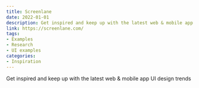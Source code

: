 ```yaml
---
title: Screenlane
date: 2022-01-01
description: Get inspired and keep up with the latest web & mobile app UI design trends
link: https://screenlane.com/
tags: 
- Examples
- Research
- UI examples
categories:
- Inspiration
---
```


Get inspired and keep up with the latest web & mobile app UI design trends